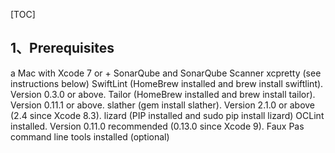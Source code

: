 [TOC]



## 1、Prerequisites

a Mac with Xcode 7 or +
SonarQube and SonarQube Scanner
xcpretty (see instructions below)
SwiftLint (HomeBrew installed and brew install swiftlint). Version 0.3.0 or above.
Tailor (HomeBrew installed and brew install tailor). Version 0.11.1 or above.
slather (gem install slather). Version 2.1.0 or above (2.4 since Xcode 8.3).
lizard (PIP installed and sudo pip install lizard)
OCLint installed. Version 0.11.0 recommended (0.13.0 since Xcode 9).
Faux Pas command line tools installed (optional)